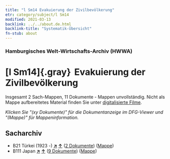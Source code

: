 ```yaml
---
title: "l Sm14 Evakuierung der Zivilbevölkerung"
etr: category/subject/l Sm14
modified: 2021-03-13
backlink: ../../about.de.html
backlink-title: "Systematik-Übersicht"
fn-stub: about
---
```


### Hamburgisches Welt-Wirtschafts-Archiv (HWWA)
# [l Sm14]{.gray}&#8201; Evakuierung der Zivilbevölkerung&#160; 




Insgesamt 2 Sach-Mappen, 11 Dokumente - Mappen unvollständig.
Nicht als Mappe aufbereitetes Material finden Sie unter [digitalisierte Filme](/film/h1_sh).

_Klicken Sie "(xy Dokumente)" für die Dokumentanzeige im DFG-Viewer und "(Mappe)" für Mappeninformation._

## Sacharchiv



- B21 Türkei (1923 -) [**&nearr;**](../../../geo/i/141111/about.de.html "Türkei (1923 -) (alle Mappen)") [**&uarr;**](../../../geo/about.de.html#B21 "Ländersystematik") (<a href="https://pm20.zbw.eu/dfgview/sh/141111,144801" title="über: Türkei (1923 -) : Evakuierung der Zivilbevölkerung" target="_blank">2 Dokumente</a>) ([Mappe](../../../../folder/sh/1411xx/141111/1448xx/144801/about.de.html))
- B111 Japan [**&nearr;**](../../../geo/i/141272/about.de.html "Japan (alle Mappen)") [**&uarr;**](../../../geo/about.de.html#B111 "Ländersystematik") (<a href="https://pm20.zbw.eu/dfgview/sh/141272,144801" title="über: Japan : Evakuierung der Zivilbevölkerung" target="_blank">9 Dokumente</a>) ([Mappe](../../../../folder/sh/1412xx/141272/1448xx/144801/about.de.html))


